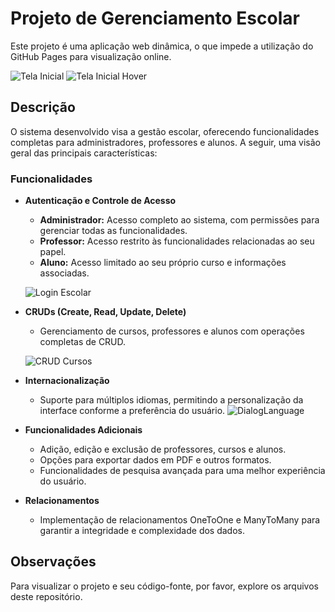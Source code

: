 # Projeto de Gerenciamento Escolar

Este projeto é uma aplicação web dinâmica, o que impede a utilização do GitHub Pages para visualização online. 

![Tela Inicial](https://github.com/user-attachments/assets/ab8f06c0-61a4-4447-8252-dca1c0481cb2)
![Tela Inicial Hover](https://github.com/user-attachments/assets/38e3a917-0df2-498b-ad46-000c24e1c35e)

## Descrição

O sistema desenvolvido visa a gestão escolar, oferecendo funcionalidades completas para administradores, professores e alunos. A seguir, uma visão geral das principais características:

### Funcionalidades

- **Autenticação e Controle de Acesso**
  - **Administrador:** Acesso completo ao sistema, com permissões para gerenciar todas as funcionalidades.
  - **Professor:** Acesso restrito às funcionalidades relacionadas ao seu papel.
  - **Aluno:** Acesso limitado ao seu próprio curso e informações associadas.

  ![Login Escolar](https://github.com/user-attachments/assets/58d771cf-c264-4bc5-a07b-7c80c24c20a3)

- **CRUDs (Create, Read, Update, Delete)**
  - Gerenciamento de cursos, professores e alunos com operações completas de CRUD.

  ![CRUD Cursos](https://github.com/user-attachments/assets/b115c376-4779-48dd-b17d-fdaff275f9fe)

- **Internacionalização**
  - Suporte para múltiplos idiomas, permitindo a personalização da interface conforme a preferência do usuário.
  ![DialogLanguage](https://github.com/user-attachments/assets/95e6e626-2563-4da2-b0a0-ed56e4de79e2)


- **Funcionalidades Adicionais**
  - Adição, edição e exclusão de professores, cursos e alunos.
  - Opções para exportar dados em PDF e outros formatos.
  - Funcionalidades de pesquisa avançada para uma melhor experiência do usuário.

- **Relacionamentos**
  - Implementação de relacionamentos OneToOne e ManyToMany para garantir a integridade e complexidade dos dados.

## Observações

Para visualizar o projeto e seu código-fonte, por favor, explore os arquivos deste repositório.
